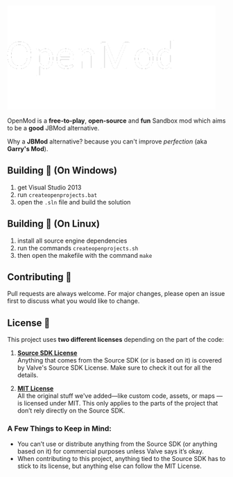 ![Logo](.github-assets/logo.png?raw=true)

OpenMod is a **free-to-play**, **open-source** and **fun** Sandbox mod which aims to be a **good** JBMod alternative.

Why a **JBMod** alternative? because you can't improve *perfection* (aka **Garry's Mod**).

## Building 🔨 (On Windows)
1. get Visual Studio 2013
2. run `createopenprojects.bat`
3. open the `.sln` file and build the solution

## Building 🔨 (On Linux)
1. install all source engine dependencies
2. run the commands `createopenprojects.sh`
3. then open the makefile with the command `make`

## Contributing 🧑

Pull requests are always welcome. For major changes, please open an issue first to discuss what you would like to change.

## License 📝  

This project uses **two different licenses** depending on the part of the code:  

1. **[Source SDK License](https://github.com/ValveSoftware/source-sdk-2013/blob/master/LICENSE)**  
   Anything that comes from the Source SDK (or is based on it) is covered by Valve's Source SDK License. Make sure to check it out for all the details.  

2. **[MIT License](https://choosealicense.com/licenses/mit/)**  
   All the original stuff we've added—like custom code, assets, or maps — is licensed under MIT. This only applies to the parts of the project that don’t rely directly on the Source SDK.  

### A Few Things to Keep in Mind:  
- You can’t use or distribute anything from the Source SDK (or anything based on it) for commercial purposes unless Valve says it’s okay.  
- When contributing to this project, anything tied to the Source SDK has to stick to its license, but anything else can follow the MIT License.  
